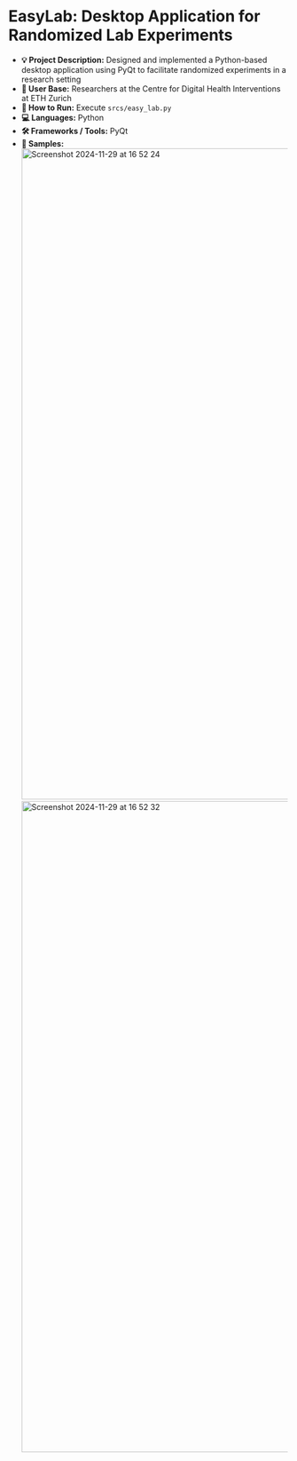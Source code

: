 # EasyLab: Desktop Application for Randomized Lab Experiments

- **💡 Project Description:** Designed and implemented a Python-based desktop application using PyQt to facilitate randomized experiments in a research setting
- **📍 User Base:** Researchers at the Centre for Digital Health Interventions at ETH Zurich
- **🚀 How to Run:** Execute `srcs/easy_lab.py`
- **💻 Languages:** Python
- **🛠️ Frameworks / Tools:** PyQt
- **📸 Samples:**
  <img width="1173" alt="Screenshot 2024-11-29 at 16 52 24" src="https://github.com/user-attachments/assets/d56a463c-2640-48b0-8fec-0601f4b48fbe">
  <img width="1173" alt="Screenshot 2024-11-29 at 16 52 32" src="https://github.com/user-attachments/assets/160e2ab9-ee3f-425c-acb8-ae4cc000ec5f">

